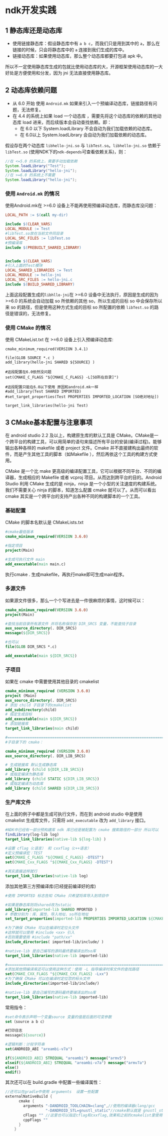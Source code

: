 # ndk开发实践

## 1 静态库还是动态库

- 使用链接静态库：假设静态库中有 `a b c`，而我们只是用到其中的 `a`，那么在链接的时候，只会将静态库中的 `a` 连接到我们生成的库中。
- 链接动态库：如果使用动态库，那么整个动态库都要打包进 apk 中。

所以不一定使用静态库生成的包就比使用动态库的大，开源框架使用动态库的一大好处是方便使用和分发，因为 jni 无法直接使用静态库。

## 2 动态库依赖问题

- 从 6.0 开始 使用 `Android.mk` 如果来引入一个预编译动态库，链接路径有问题，无法修复。
- 在 4.4 的系统上如果 load 一个动态库 ，需要先将这个动态库的依赖的其他动态库 load 进来，而后续版本会自动查找依赖。即：
  - 在 6.0 以下  System.loadLibrary 不会自动为我们加载依赖的动态库。
  - 在 6.0以上  System.loadLibrary 会自动为我们加载依赖的动态库。

假设存在两个动态库 `libhello-jni.so` 与 `libTest.so`。`libhello-jni.so` 依赖于 `libTest.so` (使用NDK下的`ndk-depends`可查看依赖关系)，则：

```java
//在 <=5.0 的系统上，需要手动加载依赖
System.loadLibrary("Test");
System.loadLibrary("hello-jni");
//在 >=6.0 的系统上不需要
System.loadLibrary("hello-jni");
```

### 使用 `Android.mk` 的情况

使用Android.mk在 >=6.0 设备上不能再使用预编译动态库，而静态库没问题：

```makefile
LOCAL_PATH := $(call my-dir)

include $(CLEAR_VARS)
LOCAL_MODULE := Test
#libTest.so放在当前文件同目录
LOCAL_SRC_FILES := libTest.so
#预编译库
include $(PREBUILT_SHARED_LIBRARY)


include $(CLEAR_VARS)
#引入上面的Test模块
LOCAL_SHARED_LIBRARIES := Test
LOCAL_MODULE := hello-jni
LOCAL_SRC_FILES := hello-jni.c
include $(BUILD_SHARED_LIBRARY)
```

上面这段配置生成的`libhllo-jni`在 >=6.0 设备中无法执行，原因是生成的因为 >=6.0 的系统会自动加载 so 所依赖的其他 so，所以生成的目标 so 中会保存所以来 so 的路径，但是使用这种方式生成的目标 so 所配置的依赖 `libTest.so` 的路径是错误的，无法修复。

### 使用 CMake 的情况

使用 CMakeList.txt 在 >=6.0 设备上引入预编译动态库:

```shell
cmake_minimum_required(VERSION 3.4.1)

file(GLOB SOURCE *.c )
add_library(hello-jni SHARED ${SOURCE} )

#这段配置在6.0依然没问题
set(CMAKE_C_FLAGS "${CMAKE_C_FLAGS} -L[SO所在目录]")

#这段配置只能在6.0以下使用 原因和android.mk一样
#add_library(Test SHARED IMPORTED)
#set_target_properties(Test PROPERTIES IMPORTED_LOCATION [SO绝对地址])

target_link_libraries(hello-jni Test)
```

## 3 CMake基本配置与注意事项

在 android studio 2.2 及以上，构建原生库的默认工具是 CMake。CMake是一个跨平台的构建工具，可以用简单的语句来描述所有平台的安装(编译过程)。能够输出各种各样的 makefile 或者 project 文件。Cmake 并不直接建构出最终的软件，而是产生其他工具的脚本（如Makefile ），然后再依这个工具的构建方式使用。

​CMake 是一个比 make 更高级的编译配置工具，它可以根据不同平台、不同的编译器，生成相应的 Makefile 或者 vcproj 项目。从而达到跨平台的目的。Android Studio 利用 CMake 生成的是 ninja，ninja 是一个小型的关注速度的构建系统。我们不需要关心 ninja 的脚本，知道怎么配置 cmake 就可以了。从而可以看出 cmake 其实是一个跨平台的支持产出各种不同的构建脚本的一个工具。

### 基础配置

CMake 的脚本名默认是 CMakeLists.txt

```cmake
#cmake最低版本
cmake_minimum_required(VERSION 3.6.0)

#指定项目
project(Main)

#生成可执行文件 main
add_executable(main main.c)
```

执行cmake . 生成makefile，再执行make即可生成main程序。

### 多源文件

如果源文件很多，那么一个个写进去是一件很麻烦的事情，这时候可以：

```cmake
cmake_minimum_required(VERSION 3.6.0)
project(Main)

#查找当前目录所有源文件 并将名称保存到 DIR_SRCS 变量，不能查找子目录
aux_source_directory(. DIR_SRCS)
message(${DIR_SRCS})

#也可以
file(GLOB DIR_SRCS *.c)

add_executable(main ${DIR_SRCS})
```

### 子项目

如果在 cmake 中需要使用其他目录的 cmakelist

```cmake
cmake_minimum_required (VERSION 3.6.0)
project (Main)
aux_source_directory(. DIR_SRCS)
# 添加 child 子目录下的cmakelist
add_subdirectory(child)
# 指定生成目标
add_executable(main ${DIR_SRCS})
# 添加链接库
target_link_libraries(main child)

#===========================================================================================
#子目录下的 cmake：

cmake_minimum_required (VERSION 3.6.0)
aux_source_directory(. DIR_LIB_SRCS)

# 生成链接库 默认生成静态库
add_library (child ${DIR_LIB_SRCS})
# 或指定编译为静态库
add_library (child STATIC ${DIR_LIB_SRCS})
# 或指定编译为动态库
add_library (child SHARED ${DIR_LIB_SRCS})
```

### 生产库文件

在上面的例子中都是生成可执行文件，而在到 android studio 中是使用 cmakelist 生成库文件，只需将 `add_executable` 改为 `add_library` 接口。

```cmake
#NDK中已经有一部分预构建库 ndk 库已经是被配置为 cmake 搜索路径的一部分 所以可以
findLibrary(log-lib log)
target_link_libraries(native-lib ${log-lib} )

#设置 cflag（c语言） 和 cxxflag（c++语言）
#定义预编译宏：TEST
set(CMAKE_C_FLAGS "${CMAKE_C_FLAGS} -DTEST")
set(CMAKE_Cxx_FLAGS "${CMAKE_Cxx_FLAGS} -DTEST")

#其实直接这样就行
target_link_libraries(native-lib log)
```

添加其他第三方预编译库(已经提前编译好的库)

```cmake
#使用 IMPORTED 标志告知 CMake 只希望将库导入到项目中

#如果是静态库则将shared改为static
add_library(imported-lib SHARED MPORTED )
# 参数分别为：库、属性、导入地址、so所在地址
set_target_properties(imported-lib PROPERTIES IMPORTED_LOCATION ${CMAKE_SOURCE_DIR}/src/${ANDROID_ABI}/libimported-lib.so)

#为了确保 CMake 可以在编译时定位头文件
#这样就可以使用 #include <xx> 引入
#否则需要使用 #include "path/xx"
include_directories( imported-lib/include/ )

#native-lib 是自己编写的源码最终要编译出的so库
target_link_libraries(native-lib imported-lib)

#===========================================================================================
#添加其他预编译库还可以使用这种方式：使用 -L 指导编译时库文件的查找路径
set(CMAKE_CXX_FLAGS "${CMAKE_CXX_FLAGS} -Lxx")
#为了确保 CMake 可以在编译时定位您的标头文件
include_directories(imported-lib/include/)

#native-lib 是自己编写的源码最终要编译出的so库
target_link_libraries(native-lib imported-lib)
```

常用指令：

```cmake
#set命令表示声明一个变量source 变量的值是后面的可变参数
set（source a b c）

#打印日志
message(${source})

#逻辑判断：计较字符串
set(ANDROID_ABI "areambi-v7a")

if(${ANDROID_ABI} STREQUAL "areambi") message("armv5")
elseif(${ANDROID_ABI} STREQUAL "areambi-v7a") message("armv7a")
else()
endif()
```

其次还可以在 build.gradle 中配置一些编译属性：

```groovy
//还可以在gradle中使用 arguments  设置一些配置
externalNativeBuild {
      cmake {
        arguments "-DANDROID_TOOLCHAIN=clang",//使用的编译器clang/gcc
                  "-DANDROID_STL=gnustl_static"//cmake默认就是 gnustl_static
        cFlags "" //这里也可以指定cflag和cxxflag,效果和之前的cmakelist里使用一样
        cppFlags ""
      }
    }
```
